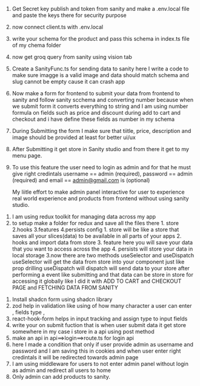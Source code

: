 <!-- setup Sanity  -->
<!-- Get Data from your frontend(admin) to Sanity and then Sanity to frontend(user) -->

1. Get Secret key publish and token from sanity and make a .env.local file and paste the keys there for security purpose
2. now connect client.ts with .env.local
3. write your schema for the product and pass this schema in index.ts file of my chema folder
4. now get groq query from sanity using vision tab
5. Create a SanityFunc.ts for sending data to sanity here I write a code to make sure imagge is a valid image and data should match schema and slug cannot be empty cause it can crash app
6. Now make a form for frontend to submit your data from frontend to sanity and follow sanity scchema and converting number because when we submit form it converts everything to string and I am using number formula on fields such as price and discount during add to cart and checkout and i have define these fields as number in my schema
7. During Submitting the form I make sure that tiitle, price, description and image should be provided at least for better ui/ux
8. After Submitting it get store in Sanity studio and from there it get to my menu page.
9. To use this feature the user need to login as admin and for that he must give right credintals
   username == admin (required), password == admin (required) and email == admin@gmail.com is (optional)

   My liitle effort to make admin panel interactive for user to experience real world experience and products from frontend without using sanity studio.

<!-- Redux toolkit  -->

1. I am using redux toolkit for managing data across my app
2. to setup make a folder for redux and save all the files there 1. store 2.hooks 3.features 4.persists config 1. store will be like a store that saves all your slices(data) to be available in all parts of your apps 2. hooks and import data from store 3. feature here you will save your data that you want to access across the app 4. persists will store your data in local storage
   3.now there are two methods useSelector and useDispatch
   useSelector will get the data from store into your component just like prop drilling
   useDispatch will dispatch will send data to your store after performing a event like submitting and that data can be store in store for accessing it globally like I did it with ADD TO CART and CHECKOUT PAGE and FETCHING DATA FROM SANITY

<!-- Login Form using Shadcn form using react-hook-form and Zod for validation -->

1. Install shadcn form using shadcn library
2. zod help in validation like using of how many character a user can enter , fields type ,
3. react-hook-form helps in input tracking and assign type to input fields
4. write your on submit fuction that is when user submit data it get store somewhere in my case i store in a api using post method
5. make an api in api==>login==>route.ts for login api
6. here I made a condition that only if user provide admin as username and password and I am saving this in cookies and
   when user enter right credintals it will be redirected towards admin page
7. I am using middleware for users to not enter admin panel without login as admin and redirect all users to home
8. Only admin can add products to sanity.



